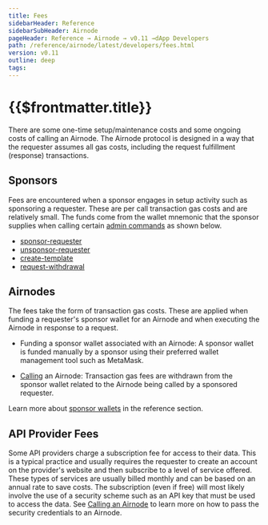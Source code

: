 ```yaml
---
title: Fees
sidebarHeader: Reference
sidebarSubHeader: Airnode
pageHeader: Reference → Airnode → v0.11 →dApp Developers
path: /reference/airnode/latest/developers/fees.html
version: v0.11
outline: deep
tags:
---
```


<VersionWarning/>

<PageHeader/>

<SearchHighlight/>

# {{$frontmatter.title}}

There are some one-time setup/maintenance costs and some ongoing costs of
calling an Airnode. The Airnode protocol is designed in a way that the requester
assumes all gas costs, including the request fulfillment (response)
transactions.

## Sponsors

Fees are encountered when a sponsor engages in setup activity such as sponsoring
a requester. These are per call transaction gas costs and are relatively small.
The funds come from the wallet mnemonic that the sponsor supplies when calling
certain [admin commands](/reference/airnode/latest/packages/admin-cli.md) as
shown below.

- [sponsor-requester](/reference/airnode/latest/packages/admin-cli.md#sponsor-requester)
- [unsponsor-requester](/reference/airnode/latest/packages/admin-cli.md#unsponsor-requester)
- [create-template](/reference/airnode/latest/packages/admin-cli.md#create-template)
- [request-withdrawal](/reference/airnode/latest/packages/admin-cli.md#request-withdrawal)

## Airnodes

The fees take the form of transaction gas costs. These are applied when funding
a requester's sponsor wallet for an Airnode and when executing the Airnode in
response to a request.

- Funding a sponsor wallet associated with an Airnode: A sponsor wallet is
  funded manually by a sponsor using their preferred wallet management tool such
  as MetaMask.

- [Calling](/reference/airnode/latest/developers/call-an-airnode.md) an Airnode:
  Transaction gas fees are withdrawn from the sponsor wallet related to the
  Airnode being called by a sponsored requester.

<SponsorWalletWarning/>

Learn more about
[sponsor wallets](/reference/airnode/latest/concepts/sponsor.md) in the
reference section.

## API Provider Fees

Some API providers charge a subscription fee for access to their data. This is a
typical practice and usually requires the requester to create an account on the
provider's website and then subscribe to a level of service offered. These types
of services are usually billed monthly and can be based on an annual rate to
save costs. The subscription (even if free) will most likely involve the use of
a security scheme such as an API key that must be used to access the data. See
[Calling an Airnode](/reference/airnode/latest/developers/call-an-airnode.md) to
learn more on how to pass the security credentials to an Airnode.
